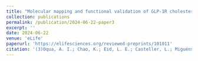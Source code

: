 ```yaml
---
title: "Molecular mapping and functional validation of GLP-1R cholesterol binding sites in pancreatic beta cells"
collection: publications
permalink: /publication/2024-06-22-paper3
excerpt: ''
date: 2024-06-22
venue: 'eLife'
paperurl: 'https://elifesciences.org/reviewed-preprints/101011'
citation: '(3)Oqua, A. I.; Chao, K.; Eid, L. E.; Casteller, L.; Miguéns, A.; Barg, S.; Jones, B.; Bernadino, J.; Rouse, S. L.; Tomas, A. Molecular Mapping and Functional Validation of GLP-1R Cholesterol Binding Sites in Pancreatic Beta Cells. bioRxiv (Cold Spring Harbor Laboratory) 2024. https://doi.org/10.7554/elife.101011.1.'
---
```


